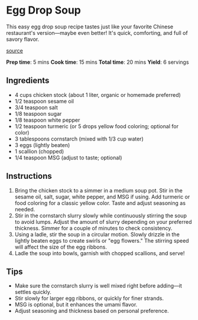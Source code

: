 # Egg Drop Soup

This easy egg drop soup recipe tastes just like your favorite Chinese restaurant's version—maybe even better! It's quick, comforting, and full of savory flavor.

[source](https://thewoksoflife.com/egg-drop-soup)

**Prep time**: 5 mins
**Cook time**: 15 mins 
**Total time**: 20 mins
**Yield**: 6 servings

## Ingredients

- 4 cups chicken stock (about 1 liter, organic or homemade preferred)
- 1/2 teaspoon sesame oil
- 3/4 teaspoon salt
- 1/8 teaspoon sugar
- 1/8 teaspoon white pepper
- 1/2 teaspoon turmeric (or 5 drops yellow food coloring; optional for color)
- 3 tablespoons cornstarch (mixed with 1/3 cup water)
- 3 eggs (lightly beaten)
- 1 scallion (chopped)
- 1/4 teaspoon MSG (adjust to taste; optional)

## Instructions

1. Bring the chicken stock to a simmer in a medium soup pot. Stir in the sesame oil, salt, sugar, white pepper, and MSG if using. Add turmeric or food coloring for a classic yellow color. Taste and adjust seasoning as needed.
2. Stir in the cornstarch slurry slowly while continuously stirring the soup to avoid lumps. Adjust the amount of slurry depending on your preferred thickness. Simmer for a couple of minutes to check consistency.
3. Using a ladle, stir the soup in a circular motion. Slowly drizzle in the lightly beaten eggs to create swirls or "egg flowers." The stirring speed will affect the size of the egg ribbons.
4. Ladle the soup into bowls, garnish with chopped scallions, and serve!

## Tips

- Make sure the cornstarch slurry is well mixed right before adding—it settles quickly.
- Stir slowly for larger egg ribbons, or quickly for finer strands.
- MSG is optional, but it enhances the umami flavor.
- Adjust seasoning and thickness based on personal preference.
